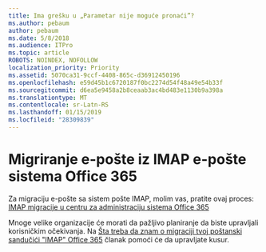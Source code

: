 ```yaml
---
title: Ima grešku u „Parametar nije moguće pronaći”?
ms.author: pebaum
author: pebaum
ms.date: 5/8/2018
ms.audience: ITPro
ms.topic: article
ROBOTS: NOINDEX, NOFOLLOW
localization_priority: Priority
ms.assetid: 5070ca31-9ccf-4408-865c-d36912450196
ms.openlocfilehash: e59d45b1c6720187f0bc2274d54f48a49e54b33f
ms.sourcegitcommit: d6ea5e9458a2b8ceaab3ac4bd483e1130b9a398a
ms.translationtype: MT
ms.contentlocale: sr-Latn-RS
ms.lasthandoff: 01/15/2019
ms.locfileid: "28309839"
---
```

# <a name="migrating-email-from-imap-email-system-to-office-365"></a>Migriranje e-pošte iz IMAP e-pošte sistema Office 365

Za migraciju e-pošte sa sistem pošte IMAP, molim vas, pratite ovaj proces: [IMAP migracije u centru za administraciju sistema Office 365](https://support.office.com/article/4682f2e4-f720-4868-91ab-207f5b0c325d)
  
Mnoge velike organizacije će morati da pažljivo planiranje da biste upravljali korisničkim očekivanja. Na [Šta treba da znam o migraciji tvoj poštanski sandučići "IMAP" Office 365](https://support.office.com/article/3fe19996-29bc-4879-aab9-5a622b2f1481) članak pomoći će da upravljate kusur. 
  

